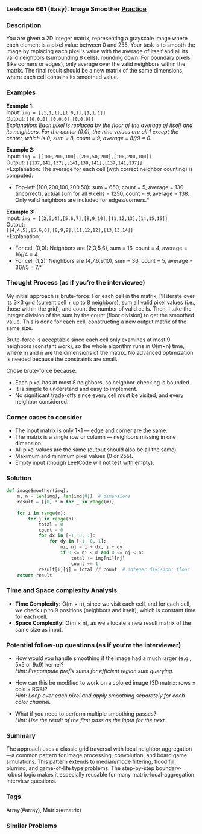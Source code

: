 ### Leetcode 661 (Easy): Image Smoother [Practice](https://leetcode.com/problems/image-smoother)

### Description  
You are given a 2D integer matrix, representing a grayscale image where each element is a pixel value between 0 and 255. Your task is to smooth the image by replacing each pixel's value with the average of itself and all its valid neighbors (surrounding 8 cells), rounding down. For boundary pixels (like corners or edges), only average over the valid neighbors within the matrix. The final result should be a new matrix of the same dimensions, where each cell contains its smoothed value.

### Examples  

**Example 1:**  
Input: `img = [[1,1,1],[1,0,1],[1,1,1]]`  
Output: `[[0,0,0],[0,0,0],[0,0,0]]`  
*Explanation: Each pixel is replaced by the floor of the average of itself and its neighbors. For the center (0,0), the nine values are all 1 except the center, which is 0; sum = 8, count = 9, average = 8//9 = 0.*

**Example 2:**  
Input: `img = [[100,200,100],[200,50,200],[100,200,100]]`  
Output: `[[137,141,137],[141,138,141],[137,141,137]]`  
*Explanation: The average for each cell (with correct neighbor counting) is computed:  
- Top-left (100,200,100,200,50): sum = 650, count = 5, average = 130 (incorrect), actual sum for all 9 cells = 1250, count = 9, average = 138. Only valid neighbors are included for edges/corners.*

**Example 3:**  
Input: `img = [[2,3,4],[5,6,7],[8,9,10],[11,12,13],[14,15,16]]`  
Output:  
`[[4,4,5],[5,6,6],[8,9,9],[11,12,12],[13,13,14]]`  
*Explanation:  
- For cell (0,0): Neighbors are (2,3,5,6), sum = 16, count = 4, average = 16//4 = 4.  
- For cell (1,2): Neighbors are (4,7,6,9,10), sum = 36, count = 5, average = 36//5 = 7.*

### Thought Process (as if you’re the interviewee)  
My initial approach is brute-force: For each cell in the matrix, I'll iterate over its 3×3 grid (current cell + up to 8 neighbors), sum all valid pixel values (i.e., those within the grid), and count the number of valid cells. Then, I take the integer division of the sum by the count (floor division) to get the smoothed value. This is done for each cell, constructing a new output matrix of the same size.

Brute-force is acceptable since each cell only examines at most 9 neighbors (constant work), so the whole algorithm runs in O(m×n) time, where m and n are the dimensions of the matrix. No advanced optimization is needed because the constraints are small.

Chose brute-force because:
- Each pixel has at most 8 neighbors, so neighbor-checking is bounded.
- It is simple to understand and easy to implement.
- No significant trade-offs since every cell must be visited, and every neighbor considered.

### Corner cases to consider  
- The input matrix is only 1×1 — edge and corner are the same.
- The matrix is a single row or column — neighbors missing in one dimension.
- All pixel values are the same (output should also be all the same).
- Maximum and minimum pixel values (0 or 255).
- Empty input (though LeetCode will not test with empty).

### Solution

```python
def imageSmoother(img):
    m, n = len(img), len(img[0])  # dimensions
    result = [[0] * n for _ in range(m)]
    
    for i in range(m):
        for j in range(n):
            total = 0
            count = 0
            for dx in [-1, 0, 1]:
                for dy in [-1, 0, 1]:
                    ni, nj = i + dx, j + dy
                    if 0 <= ni < m and 0 <= nj < n:
                        total += img[ni][nj]
                        count += 1
            result[i][j] = total // count  # integer division: floor
    return result
```

### Time and Space complexity Analysis  

- **Time Complexity:** O(m × n), since we visit each cell, and for each cell, we check up to 9 positions (neighbors and itself), which is constant time for each cell.
- **Space Complexity:** O(m × n), as we allocate a new result matrix of the same size as input.

### Potential follow-up questions (as if you’re the interviewer)  

- How would you handle smoothing if the image had a much larger (e.g., 5x5 or 9x9) kernel?  
  *Hint: Precompute prefix sums for efficient region sum querying.*

- How can this be modified to work on a colored image (3D matrix: rows × cols × RGB)?  
  *Hint: Loop over each pixel and apply smoothing separately for each color channel.*

- What if you need to perform multiple smoothing passes?  
  *Hint: Use the result of the first pass as the input for the next.*

### Summary
The approach uses a classic grid traversal with local neighbor aggregation—a common pattern for image processing, convolution, and board game simulations. This pattern extends to median/mode filtering, flood fill, blurring, and game-of-life type problems. The step-by-step boundary-robust logic makes it especially reusable for many matrix-local-aggregation interview questions.

### Tags
Array(#array), Matrix(#matrix)

### Similar Problems
